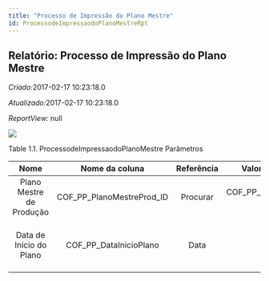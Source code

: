 ```yaml
---
title: "Processo de Impressão do Plano Mestre"
id: ProcessodeImpressaodoPlanoMestreRpt
---
```

<div id="d181041e1" class="section chapter">

<div class="titlepage">

<div>

<div>

## Relatório: Processo de Impressão do Plano Mestre

</div>

</div>

</div>

<span class="emphasis"> *Criado:*</span>2017-02-17 10:23:18.0

<span class="emphasis">*Atualizado:*</span>2017-02-17 10:23:18.0

<span class="emphasis"> *ReportView:* </span>null

![](/img/manual/ProcessodeImpressaodoPlanoMestre.png)

<div id="d181041e18" class="table">

<div class="table-title">

Table 1.1. ProcessodeImpressaodoPlanoMestre
Parâmetros

</div>

<div class="table-contents">

|           Nome           |        Nome da coluna        | Referência |        Valores(Padrão)         |              Descrição               |           Comentário/Ajuda           |
| :----------------------: | :--------------------------: | :--------: | :----------------------------: | :----------------------------------: | :----------------------------------: |
| Plano Mestre de Produção | COF\_PP\_PlanoMestreProd\_ID |  Procurar  | COF\_PP\_PlanoMestre\_ID Value |             Plano Mestre             |             Plano Mestre             |
| Data de Início do Plano  |   COF\_PP\_DataInicioPlano   |    Data    |                                | Data de entrada em produção do plano | Data de entrada em produção do plano |

</div>

</div>

  

</div>
